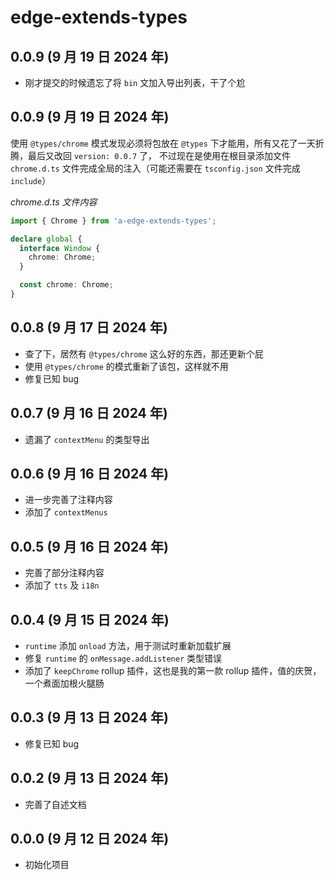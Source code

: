 # edge-extends-types

## 0.0.9 (9 月 19 日 2024 年)

- 刚才提交的时候遗忘了将 `bin` 文加入导出列表，干了个尬

## 0.0.9 (9 月 19 日 2024 年)

使用 `@types/chrome` 模式发现必须将包放在 `@types` 下才能用，所有又花了一天折腾，最后又改回 `version: 0.0.7` 了，
不过现在是使用在根目录添加文件 `chrome.d.ts` 文件完成全局的注入（可能还需要在 `tsconfig.json` 文件完成 `include`）

_chrome.d.ts 文件内容_

```ts
import { Chrome } from 'a-edge-extends-types';

declare global {
  interface Window {
    chrome: Chrome;
  }

  const chrome: Chrome;
}
```

## 0.0.8 (9 月 17 日 2024 年)

- 查了下，居然有 `@types/chrome` 这么好的东西，那还更新个屁
- 使用 `@types/chrome` 的模式重新了该包，这样就不用
- 修复已知 bug

## 0.0.7 (9 月 16 日 2024 年)

- 遗漏了 `contextMenu` 的类型导出

## 0.0.6 (9 月 16 日 2024 年)

- 进一步完善了注释内容
- 添加了 `contextMenus`

## 0.0.5 (9 月 16 日 2024 年)

- 完善了部分注释内容
- 添加了 `tts` 及 `i18n`

## 0.0.4 (9 月 15 日 2024 年)

- `runtime` 添加 `onload` 方法，用于测试时重新加载扩展
- 修复 `runtime` 的 `onMessage.addListener` 类型错误
- 添加了 `keepChrome` rollup 插件，这也是我的第一款 rollup 插件，值的庆贺，一个煮面加根火腿肠

## 0.0.3 (9 月 13 日 2024 年)

- 修复已知 bug

## 0.0.2 (9 月 13 日 2024 年)

- 完善了自述文档

## 0.0.0 (9 月 12 日 2024 年)

- 初始化项目
